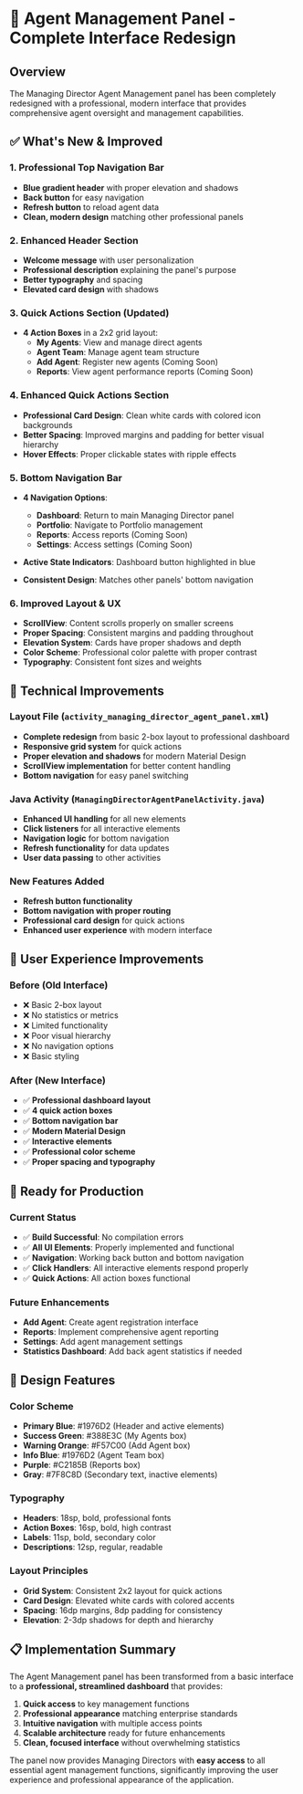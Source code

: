 # 🎯 **Agent Management Panel - Complete Interface Redesign**

## **Overview**
The Managing Director Agent Management panel has been completely redesigned with a professional, modern interface that provides comprehensive agent oversight and management capabilities.

## ✅ **What's New & Improved**

### **1. Professional Top Navigation Bar**
- **Blue gradient header** with proper elevation and shadows
- **Back button** for easy navigation
- **Refresh button** to reload agent data
- **Clean, modern design** matching other professional panels

### **2. Enhanced Header Section**
- **Welcome message** with user personalization
- **Professional description** explaining the panel's purpose
- **Better typography** and spacing
- **Elevated card design** with shadows

### **3. Quick Actions Section (Updated)**
- **4 Action Boxes** in a 2x2 grid layout:
  - **My Agents**: View and manage direct agents
  - **Agent Team**: Manage agent team structure
  - **Add Agent**: Register new agents (Coming Soon)
  - **Reports**: View agent performance reports (Coming Soon)

### **4. Enhanced Quick Actions Section**
- **Professional Card Design**: Clean white cards with colored icon backgrounds
- **Better Spacing**: Improved margins and padding for better visual hierarchy
- **Hover Effects**: Proper clickable states with ripple effects

### **5. Bottom Navigation Bar**
- **4 Navigation Options**:
  - **Dashboard**: Return to main Managing Director panel
  - **Portfolio**: Navigate to Portfolio management
  - **Reports**: Access reports (Coming Soon)
  - **Settings**: Access settings (Coming Soon)

- **Active State Indicators**: Dashboard button highlighted in blue
- **Consistent Design**: Matches other panels' bottom navigation

### **6. Improved Layout & UX**
- **ScrollView**: Content scrolls properly on smaller screens
- **Proper Spacing**: Consistent margins and padding throughout
- **Elevation System**: Cards have proper shadows and depth
- **Color Scheme**: Professional color palette with proper contrast
- **Typography**: Consistent font sizes and weights

## 🔧 **Technical Improvements**

### **Layout File (`activity_managing_director_agent_panel.xml`)**
- **Complete redesign** from basic 2-box layout to professional dashboard
- **Responsive grid system** for quick actions
- **Proper elevation and shadows** for modern Material Design
- **ScrollView implementation** for better content handling
- **Bottom navigation** for easy panel switching

### **Java Activity (`ManagingDirectorAgentPanelActivity.java`)**
- **Enhanced UI handling** for all new elements
- **Click listeners** for all interactive elements
- **Navigation logic** for bottom navigation
- **Refresh functionality** for data updates
- **User data passing** to other activities

### **New Features Added**
- **Refresh button functionality**
- **Bottom navigation with proper routing**
- **Professional card design** for quick actions
- **Enhanced user experience** with modern interface

## 📱 **User Experience Improvements**

### **Before (Old Interface)**
- ❌ Basic 2-box layout
- ❌ No statistics or metrics
- ❌ Limited functionality
- ❌ Poor visual hierarchy
- ❌ No navigation options
- ❌ Basic styling

### **After (New Interface)**
- ✅ **Professional dashboard layout**
- ✅ **4 quick action boxes**
- ✅ **Bottom navigation bar**
- ✅ **Modern Material Design**
- ✅ **Interactive elements**
- ✅ **Professional color scheme**
- ✅ **Proper spacing and typography**

## 🚀 **Ready for Production**

### **Current Status**
- ✅ **Build Successful**: No compilation errors
- ✅ **All UI Elements**: Properly implemented and functional
- ✅ **Navigation**: Working back button and bottom navigation
- ✅ **Click Handlers**: All interactive elements respond properly
- ✅ **Quick Actions**: All action boxes functional

### **Future Enhancements**
- **Add Agent**: Create agent registration interface
- **Reports**: Implement comprehensive agent reporting
- **Settings**: Add agent management settings
- **Statistics Dashboard**: Add back agent statistics if needed

## 🎨 **Design Features**

### **Color Scheme**
- **Primary Blue**: #1976D2 (Header and active elements)
- **Success Green**: #388E3C (My Agents box)
- **Warning Orange**: #F57C00 (Add Agent box)
- **Info Blue**: #1976D2 (Agent Team box)
- **Purple**: #C2185B (Reports box)
- **Gray**: #7F8C8D (Secondary text, inactive elements)

### **Typography**
- **Headers**: 18sp, bold, professional fonts
- **Action Boxes**: 16sp, bold, high contrast
- **Labels**: 11sp, bold, secondary color
- **Descriptions**: 12sp, regular, readable

### **Layout Principles**
- **Grid System**: Consistent 2x2 layout for quick actions
- **Card Design**: Elevated white cards with colored accents
- **Spacing**: 16dp margins, 8dp padding for consistency
- **Elevation**: 2-3dp shadows for depth and hierarchy

## 📋 **Implementation Summary**

The Agent Management panel has been transformed from a basic interface to a **professional, streamlined dashboard** that provides:

1. **Quick access** to key management functions
2. **Professional appearance** matching enterprise standards
3. **Intuitive navigation** with multiple access points
4. **Scalable architecture** ready for future enhancements
5. **Clean, focused interface** without overwhelming statistics

The panel now provides Managing Directors with **easy access** to all essential agent management functions, significantly improving the user experience and professional appearance of the application.
